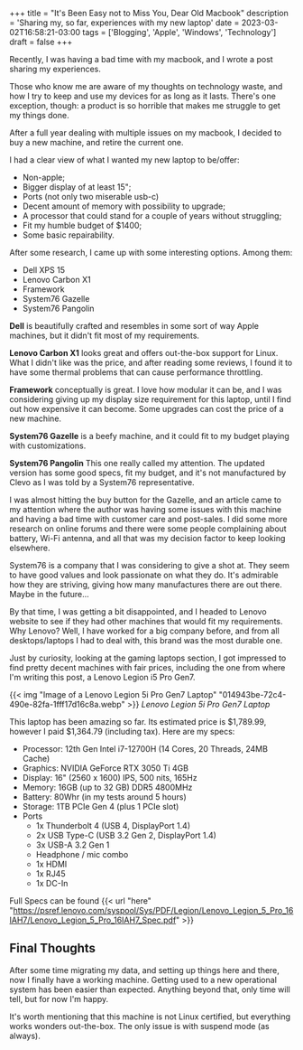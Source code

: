 +++
title = "It's Been Easy not to Miss You, Dear Old Macbook"
description = 'Sharing my, so far, experiences with my new laptop'
date = 2023-03-02T16:58:21-03:00
tags = ['Blogging', 'Apple', 'Windows', 'Technology']
draft = false
+++

Recently, I was having a bad time with my macbook, and I wrote a post sharing my experiences.

Those who know me are aware of my thoughts on technology waste, and how I try to keep and use my devices for as long as it lasts. There's one exception, though: a product is so horrible that makes me struggle to get my things done.

After a full year dealing with multiple issues on my macbook, I decided to buy a new machine, and retire the current one.

I had a clear view of what I wanted my new laptop to be/offer:

- Non-apple;
- Bigger display of at least 15";
- Ports (not only two miserable usb-c)
- Decent amount of memory with possibility to upgrade;
- A processor that could stand for a couple of years without struggling;
- Fit my humble budget of $1400;
- Some basic repairability.

After some research, I came up with some interesting options. Among them:

- Dell XPS 15
- Lenovo Carbon X1
- Framework
- System76 Gazelle
- System76 Pangolin

**Dell** is beautifully crafted and resembles in some sort of way Apple machines, but it didn't fit most of my requirements. 

**Lenovo Carbon X1** looks great and offers out-the-box support for Linux. What I didn't like was the price, and after reading some reviews, I found it to have some thermal problems that can cause performance throttling.

**Framework** conceptually is great. I love how modular it can be, and I was considering giving up my display size requirement for this laptop, until I find out how expensive it can become. Some upgrades can cost the price of a new machine.

**System76 Gazelle** is a beefy machine, and it could fit to my budget playing with customizations.

**System76 Pangolin** This one really called my attention. The updated version has some good specs, fit my budget, and it's not manufactured by Clevo as I was told by a System76 representative.

I was almost hitting the buy button for the Gazelle, and an article came to my attention where the author was having some issues with this machine and having a bad time with customer care and post-sales. I did some more research on online forums and there were some people complaining about battery, Wi-Fi antenna, and all that was my decision factor to keep looking elsewhere.

System76 is a company that I was considering to give a shot at. They seem to have good values and look passionate on what they do. It's admirable how they are striving, giving how many manufactures there are out there. Maybe in the future...

By that time, I was getting a bit disappointed, and I headed to Lenovo website to see if they had other machines that would fit my requirements. Why Lenovo? Well, I have worked for a big company before, and from all desktops/laptops I had to deal with, this brand was the most durable one.

Just by curiosity, looking at the gaming laptops section, I got impressed to find pretty decent machines with fair prices, including the one from where I'm writing this post, a Lenovo Legion i5 Pro Gen7.

{{< img "Image of a Lenovo Legion 5i Pro Gen7 Laptop" "014943be-72c4-490e-82fa-1fff17d16c8a.webp" >}}
*Lenovo Legion 5i Pro Gen7 Laptop*

This laptop has been amazing so far. Its estimated price is $1,789.99, however I paid $1,364.79 (including tax). Here are my specs:

- Processor: 12th Gen Intel i7-12700H (14 Cores, 20 Threads, 24MB Cache)
- Graphics: NVIDIA GeForce RTX 3050 Ti 4GB
- Display: 16" (2560 x 1600) IPS, 500 nits, 165Hz
- Memory: 16GB (up to 32 GB) DDR5 4800MHz
- Battery: 80Whr (in my tests around 5 hours)
- Storage: 1TB PCIe Gen 4 (plus 1 PCIe slot)
- Ports
    - 1x Thunderbolt 4 (USB 4, DisplayPort 1.4)
    - 2x USB Type-C (USB 3.2 Gen 2, DisplayPort 1.4)
    - 3x USB-A 3.2 Gen 1
    - Headphone / mic combo
    - 1x HDMI
    - 1x RJ45
    - 1x DC-In

Full Specs can be found {{< url "here" "https://psref.lenovo.com/syspool/Sys/PDF/Legion/Lenovo_Legion_5_Pro_16IAH7/Lenovo_Legion_5_Pro_16IAH7_Spec.pdf" >}}

## Final Thoughts

After some time migrating my data, and setting up things here and there, now I finally have a working machine. Getting used to a new operational system has been easier than expected. Anything beyond that, only time will tell, but for now I'm happy.

It's worth mentioning that this machine is not Linux certified, but everything works wonders out-the-box. The only issue is with suspend mode (as always).